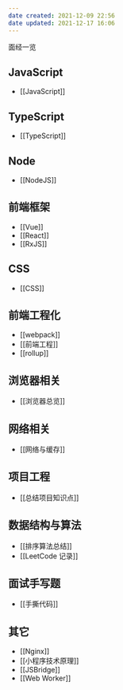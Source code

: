 ```yaml
---
date created: 2021-12-09 22:56
date updated: 2021-12-17 16:06
---
```


面经一览

## JavaScript

- [[JavaScript]]

## TypeScript

- [[TypeScript]]

## Node

- [[NodeJS]]

## 前端框架

- [[Vue]]
- [[React]]
- [[RxJS]]

## CSS

- [[CSS]]

## 前端工程化

- [[webpack]]
- [[前端工程]]
- [[rollup]]

## 浏览器相关

- [[浏览器总览]]

## 网络相关

- [[网络与缓存]]

## 项目工程

- [[总结项目知识点]]

## 数据结构与算法
- [[排序算法总结]]
- [[LeetCode 记录]]

## 面试手写题

- [[手撕代码]]

## 其它

- [[Nginx]]
- [[小程序技术原理]]
- [[JSBridge]]
- [[Web Worker]]
